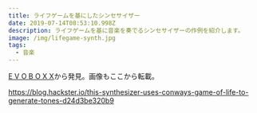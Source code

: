 ```yaml
---
title: ライフゲームを基にしたシンセサイザー
date: 2019-07-14T08:53:10.998Z
description: ライフゲームを基に音楽を奏でるシンセサイザーの作例を紹介します。
image: /img/lifegame-synth.jpg
tags:
  - 音楽
---
```

[E V O B O X X](http://www.lovehulten.com/evoboxx.html)から発見。画像もここから転載。


https://blog.hackster.io/this-synthesizer-uses-conways-game-of-life-to-generate-tones-d24d3be320b9
